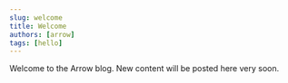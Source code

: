 ```yaml
---
slug: welcome
title: Welcome
authors: [arrow]
tags: [hello]
---
```


Welcome to the Arrow blog. New content will be posted here very soon.